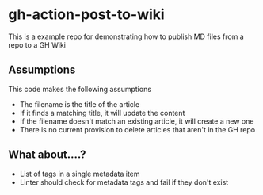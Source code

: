 # gh-action-post-to-wiki

This is a example repo for demonstrating how to publish MD files from a repo to a GH Wiki

## Assumptions

This code makes the following assumptions

* The filename is the title of the article
* If it finds a matching title, it will update the content
* If the filename doesn't match an existing article, it will create a new one
* There is no current provision to delete articles that aren't in the GH repo

## What about....?

* List of tags in a single metadata item
* Linter should check for metadata tags and fail if they don't exist